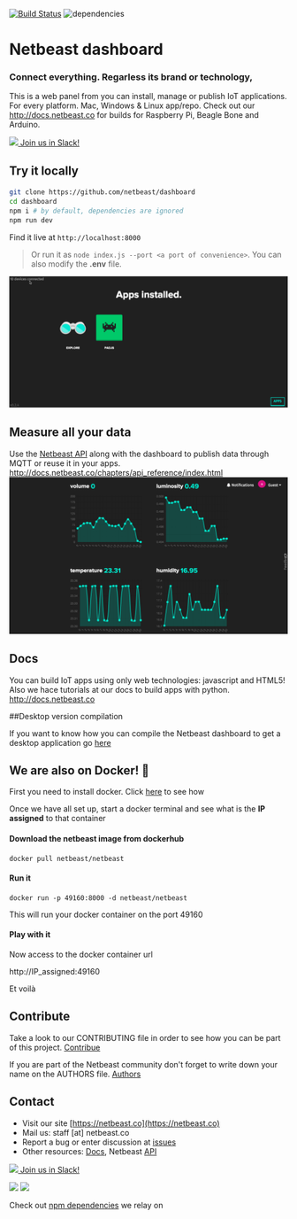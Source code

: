 [![Build Status](https://travis-ci.org/netbeast/dashboard.svg)](https://travis-ci.org/netbeast/dashboard)
![dependencies](https://david-dm.org/netbeast/dashboard.svg)

# Netbeast dashboard
### Connect everything. Regarless its brand or technology,

This is a web panel from you can install, manage or publish IoT applications. For every platform. Mac, Windows & Linux app/repo. Check out our http://docs.netbeast.co for builds for Raspberry Pi, Beagle Bone and Arduino.

[<img src="https://slack.com/img/slack_hash_128.v1442100037.png" height="24px" width="auto"/> Join us in Slack!](https://netbeastco.typeform.com/to/VGLexg)

## Try it locally
```bash
git clone https://github.com/netbeast/dashboard
cd dashboard
npm i # by default, dependencies are ignored
npm run dev
```

Find it live at `http://localhost:8000` 
> Or run it as `node index.js --port <a port of convenience>`. You can also modify the **.env** file.

![Dashboard live GIF](public/img/dashboard-demo.gif)

## Measure all your data
Use the [Netbeast API](https://github.com/netbeast/api) along with the dashboard to publish data through MQTT or reuse it in your apps. http://docs.netbeast.co/chapters/api_reference/index.html 
![Dashboard live GIF](public/img/history.gif)

## Docs
You can build IoT apps using only web technologies: javascript and HTML5! Also we hace tutorials at our docs to build apps with python.
http://docs.netbeast.co

##Desktop version compilation

If you want to know how you can compile the Netbeast dashboard to get a desktop application go [here](https://github.com/netbeast/dashboard/tree/electron)

## We are also on Docker! :whale:

First you need to install docker. Click [here](https://docs.docker.com/engine/installation/) to see how

Once we have all set up, start a docker terminal and see what is the **IP assigned** to that container

#### Download the netbeast image from dockerhub

```
docker pull netbeast/netbeast
```

#### Run it

```
docker run -p 49160:8000 -d netbeast/netbeast
```

This will run your docker container on the port 49160

#### Play with it

Now access to the docker container url

http://IP_assigned:49160

Et voilà

## Contribute

Take a look to our CONTRIBUTING file in order to see how you can be part of this project. [Contribue](https://github.com/netbeast/dashboard/blob/master/CONTRIBUTING.md)

If you are part of the Netbeast community don't forget to write down your name on the AUTHORS file. [Authors](https://github.com/netbeast/dashboard/blob/master/AUTHORS)

## Contact
* Visit our site [https://netbeast.co](https://netbeast.co)
* Mail us: staff [at] netbeast.co
* Report a bug or enter discussion at [issues](https://github.com/netbeast/docs/issues)
* Other resources: [Docs](https://github.com/netbeast/docs/wiki), Netbeast [API](https://github.com/netbeast/API)

[<img src="https://slack.com/img/slack_hash_128.v1442100037.png" height="24px" width="auto"/> Join us in Slack!](https://netbeastco.typeform.com/to/VGLexg)


<img src="https://github.com/netbeast/docs/blob/master/img/open-source.png?raw=true" height="140px" width="auto"/>
<img src="https://github.com/netbeast/docs/blob/master/img/open-hw.png?raw=true" height="140px" width="auto"/>

Check out [npm dependencies](http://npm.anvaka.com/#/view/2d/netbeast-cli) we relay on
